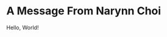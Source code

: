 <!DOCTYPE html>
<html lang="ko">
  <head>
    <meta charset="UTF-8" />
    <meta name="viewport" content="width=device-width, initial-scale=1.0" />
    <title>A Message From Narynn Choi</title> 
  </head>

  <body>
    <h1>A Message From Narynn Choi</h1> 
    <p>Hello, World!</p>
  </body>
</html>
